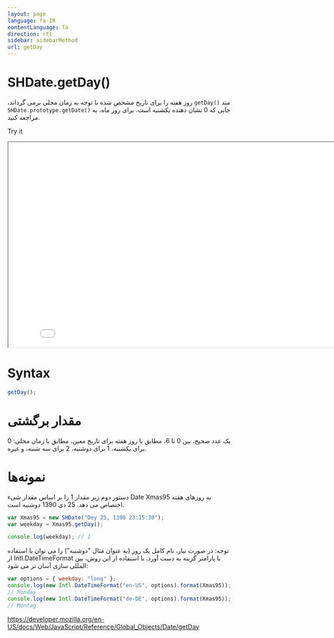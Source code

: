 ```yaml
---
layout: page
language: fa-IR
contentLanguage: fa
direction: rtl
sidebar: sidebarMethod
url: getDay
---
```


# SHDate.getDay()

متد <code dir="ltr">getDay()</code> روز هفته را برای تاریخ مشخص شده با توجه به زمان محلی برمی گرداند، جایی که 0 نشان دهنده یکشنبه است. برای روز ماه، به <code dir="ltr">SHDate.prototype.getDate()</code> مراجعه کنید.

Try it

<iframe style="width: 830px; height: 460px;" src="/SHDateTime-js/examples/live.html?function=getDay" title="MDN Web Docs Interactive Example" loading="lazy"></iframe>
<br/>

# Syntax

```js
getDay();
```

# مقدار برگشتی

یک عدد صحیح، بین 0 تا 6، مطابق با روز هفته برای تاریخ معین، مطابق با زمان محلی: 0 برای یکشنبه، 1 برای دوشنبه، 2 برای سه شنبه، و غیره.

# نمونه‌ها

دستور دوم زیر مقدار 1 را بر اساس مقدار شیء Date Xmas95 به روزهای هفته اختصاص می دهد. 25 دی 1390 دوشنبه است.

```js
var Xmas95 = new SHDate("Dey 25, 1390 23:15:30");
var weekday = Xmas95.getDay();

console.log(weekday); // 1
```

توجه: در صورت نیاز، نام کامل یک روز (به عنوان مثال "دوشنبه") را می توان با استفاده از Intl.DateTimeFormat با پارامتر گزینه به دست آورد. با استفاده از این روش، بین المللی سازی آسان تر می شود:

```js
var options = { weekday: "long" };
console.log(new Intl.DateTimeFormat("en-US", options).format(Xmas95));
// Monday
console.log(new Intl.DateTimeFormat("de-DE", options).format(Xmas95));
// Montag
```

https://developer.mozilla.org/en-US/docs/Web/JavaScript/Reference/Global_Objects/Date/getDay
